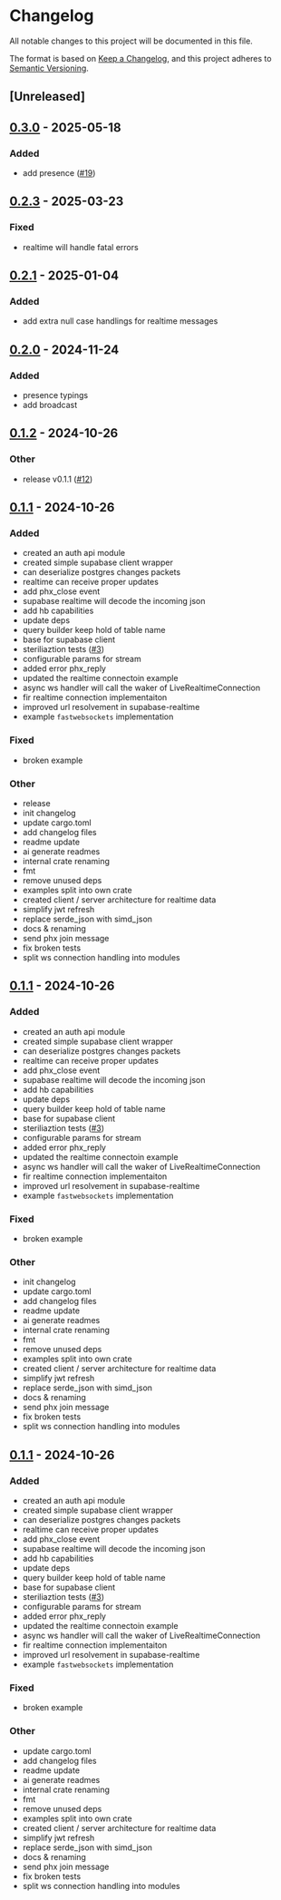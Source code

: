 # Changelog

All notable changes to this project will be documented in this file.

The format is based on [Keep a Changelog](https://keepachangelog.com/en/1.0.0/),
and this project adheres to [Semantic Versioning](https://semver.org/spec/v2.0.0.html).

## [Unreleased]

## [0.3.0](https://github.com/roberts-pumpurs/supabase-rs-utils/compare/rp-supabase-realtime-v0.2.3...rp-supabase-realtime-v0.3.0) - 2025-05-18

### Added

- add presence ([#19](https://github.com/roberts-pumpurs/supabase-rs-utils/pull/19))

## [0.2.3](https://github.com/roberts-pumpurs/supabase-rs-utils/compare/rp-supabase-realtime-v0.2.2...rp-supabase-realtime-v0.2.3) - 2025-03-23

### Fixed

- realtime will handle fatal errors

## [0.2.1](https://github.com/roberts-pumpurs/supabase-rs-utils/compare/rp-supabase-realtime-v0.2.0...rp-supabase-realtime-v0.2.1) - 2025-01-04

### Added

- add extra null case handlings for realtime messages

## [0.2.0](https://github.com/roberts-pumpurs/supabase-rs-utils/compare/rp-supabase-realtime-v0.1.2...rp-supabase-realtime-v0.2.0) - 2024-11-24

### Added

- presence typings
- add broadcast

## [0.1.2](https://github.com/roberts-pumpurs/supabase-rs-utils/compare/rp-supabase-realtime-v0.1.1...rp-supabase-realtime-v0.1.2) - 2024-10-26

### Other

- release v0.1.1 ([#12](https://github.com/roberts-pumpurs/supabase-rs-utils/pull/12))

## [0.1.1](https://github.com/roberts-pumpurs/supabase-rs-utils/releases/tag/rp-supabase-realtime-v0.1.1) - 2024-10-26

### Added

- created an auth api module
- created simple supabase client wrapper
- can deserialize postgres changes packets
- realtime can receive proper updates
- add phx_close event
- supabase realtime will decode the incoming json
- add hb capabilities
- update deps
- query builder keep hold of table name
- base for supabase client
- steriliaztion tests ([#3](https://github.com/roberts-pumpurs/supabase-rs-utils/pull/3))
- configurable params for stream
- added error phx_reply
- updated the realtime connectoin example
- async ws handler will call the waker of LiveRealtimeConnection
- fir realtime connection implementaiton
- improved url resolvement in supabase-realtime
- example `fastwebsockets` implementation

### Fixed

- broken example

### Other

- release
- init changelog
- update cargo.toml
- add changelog files
- readme update
- ai generate readmes
- internal crate renaming
- fmt
- remove unused deps
- examples split into own crate
- created client / server architecture for realtime data
- simplify jwt refresh
- replace serde_json with simd_json
- docs & renaming
- send phx join message
- fix broken tests
- split ws connection handling into modules

## [0.1.1](https://github.com/roberts-pumpurs/supabase-auth-rs/releases/tag/rp-supabase-realtime-v0.1.1) - 2024-10-26

### Added

- created an auth api module
- created simple supabase client wrapper
- can deserialize postgres changes packets
- realtime can receive proper updates
- add phx_close event
- supabase realtime will decode the incoming json
- add hb capabilities
- update deps
- query builder keep hold of table name
- base for supabase client
- steriliaztion tests ([#3](https://github.com/roberts-pumpurs/supabase-auth-rs/pull/3))
- configurable params for stream
- added error phx_reply
- updated the realtime connectoin example
- async ws handler will call the waker of LiveRealtimeConnection
- fir realtime connection implementaiton
- improved url resolvement in supabase-realtime
- example `fastwebsockets` implementation

### Fixed

- broken example

### Other

- init changelog
- update cargo.toml
- add changelog files
- readme update
- ai generate readmes
- internal crate renaming
- fmt
- remove unused deps
- examples split into own crate
- created client / server architecture for realtime data
- simplify jwt refresh
- replace serde_json with simd_json
- docs & renaming
- send phx join message
- fix broken tests
- split ws connection handling into modules

## [0.1.1](https://github.com/roberts-pumpurs/supabase-auth-rs/compare/rp-supabase-realtime-v0.1.0...rp-supabase-realtime-v0.1.1) - 2024-10-26

### Added

- created an auth api module
- created simple supabase client wrapper
- can deserialize postgres changes packets
- realtime can receive proper updates
- add phx_close event
- supabase realtime will decode the incoming json
- add hb capabilities
- update deps
- query builder keep hold of table name
- base for supabase client
- steriliaztion tests ([#3](https://github.com/roberts-pumpurs/supabase-auth-rs/pull/3))
- configurable params for stream
- added error phx_reply
- updated the realtime connectoin example
- async ws handler will call the waker of LiveRealtimeConnection
- fir realtime connection implementaiton
- improved url resolvement in supabase-realtime
- example `fastwebsockets` implementation

### Fixed

- broken example

### Other

- update cargo.toml
- add changelog files
- readme update
- ai generate readmes
- internal crate renaming
- fmt
- remove unused deps
- examples split into own crate
- created client / server architecture for realtime data
- simplify jwt refresh
- replace serde_json with simd_json
- docs & renaming
- send phx join message
- fix broken tests
- split ws connection handling into modules
